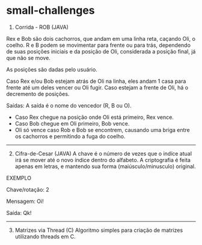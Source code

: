 # small-challenges

1) Corrida - ROB (JAVA)

Rex e Bob são dois cachorros, que andam em uma linha reta, caçando Oli, o coelho. R e B podem se movimentar para frente ou para trás, dependendo de suas posições iniciais e da posição de Oli, considerada a posição final, já que não se move.

As posições são dadas pelo usuário.

Caso Rex e/ou Bob estejam atrás de Oli na linha, eles andam 1 casa para frente até um deles vencer ou Oli fugir. Caso estejam a frente de Oli, há o decremento de posições.

Saídas:
A saída é o nome do vencedor (R, B ou O).
- Caso Rex chegue na posição onde Oli está primeiro, Rex vence.
- Caso Bob chegue em Oli primeiro, Bob vence.
- Oli só vence caso Rob e Bob se encontrem, causando uma briga entre os cachorros e permitindo a fuga do coelho.

_______________________________________________________________________________________________________________________________________________________


2) Cifra-de-Cesar (JAVA)
A chave é o número de vezes que o indíce atual irá se mover até o novo índice dentro do alfabeto. A criptografia é feita apenas em letras, e mantendo sua forma (maiúsculo/minusculo) original.

EXEMPLO

Chave/rotação: 2

Mensagem: Oi!

Saída: Qk!

________________________________________________________________________________________________________________________________________________________

3) Matrizes via Thread (C)
Algoritmo simples para criação de matrizes utilizando threads em C.
